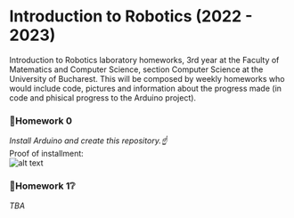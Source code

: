 # Introduction to Robotics (2022 - 2023)

Introduction to Robotics laboratory homeworks, 3rd year at the Faculty of Matematics and Computer Science, section Computer Science at the University of Bucharest. This will be composed by weekly homeworks who would include code, pictures and information about the progress made (in code and phisical progress to the Arduino project).

### 📗Homework 0

<i>Install Arduino and create this repository.☝️</i>
<br>
Proof of installment: 
<br>
![alt text](https://i.imgur.com/OvHTXBm.png)
<br>
### 📘Homework 1❔

 <i>TBA</i>
